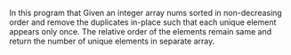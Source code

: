 In this program that Given an integer array nums sorted in non-decreasing order and remove the duplicates in-place such that each unique element appears only once. 
The relative order of the elements remain same and return the number of unique elements in separate array.
